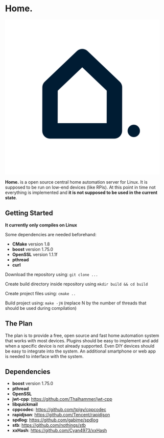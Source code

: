 # Home.

![Home](/icon.png?raw=true "Home.")

**Home.** is a open source central home automation server for Linux. It is supposed to be run on low-end devices (like RPis). At this point in time not everything is implemented and **it is not supposed to be used in the current state**.

## Getting Started

**It currently only compiles on Linux**

Some dependencies are needed beforehand:
- **CMake** version 1.8
- **boost** version 1.75.0
- **OpenSSL** version 1.1.1f
- **pthread**
- **curl**

Download the repository using: `git clone ...`

Create build directory inside repository using `mkdir build && cd build`

Create project files using: `cmake ..`

Build project using: `make -jN` (replace N by the number of threads that should be used during compilation)

## The Plan

The plan is to provide a free, open source and fast home automation system that works with most devices. Plugins should be easy to implement and add when a specific device is not already supported. Even DIY devices should be easy to integrate into the system. An additional smartphone or web app is needed to interface with the system.

## Dependencies

- **boost** version 1.75.0
- **pthread**
- **OpenSSL**
- **jwt-cpp**:          https://github.com/Thalhammer/jwt-cpp
- **libquickmail**
- **cppcodec**:         https://github.com/tplgy/cppcodec
- **rapidjson**:        https://github.com/Tencent/rapidjson
- **spdlog**:           https://github.com/gabime/spdlog
- **stb**:              https://github.com/nothings/stb
- **xxHash**:           https://github.com/Cyan4973/xxHash
